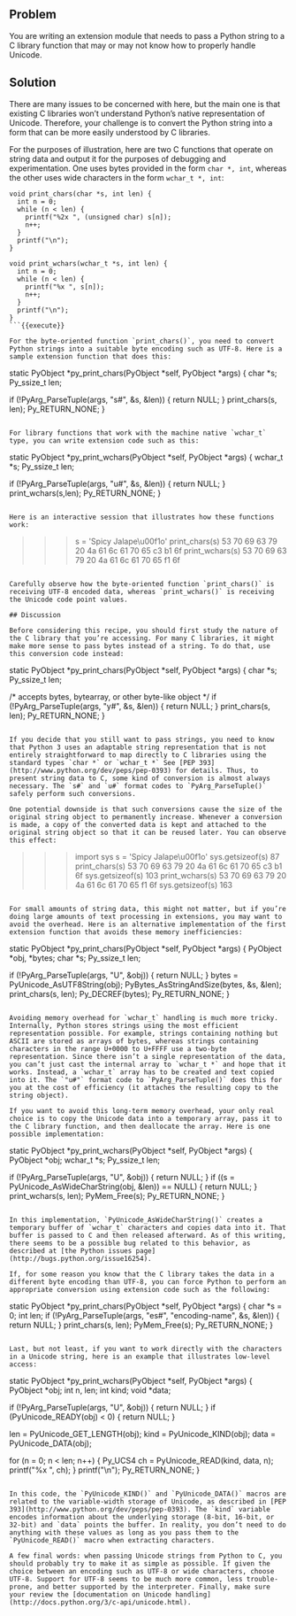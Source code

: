 ## Problem

You are writing an extension module that needs to pass a Python string to a C library function that may or may not know how to properly handle Unicode.

## Solution

There are many issues to be concerned with here, but the main one is that existing C libraries won’t understand Python’s native representation of Unicode. Therefore, your challenge is to convert the Python string into a form that can be more easily understood by C libraries.

For the purposes of illustration, here are two C functions that operate on string data and output it for the purposes of debugging and experimentation. One uses bytes provided in the form `char *, int`, whereas the other uses wide characters in the form `wchar_t *, int`:

```
void print_chars(char *s, int len) {
  int n = 0;
  while (n < len) {
    printf("%2x ", (unsigned char) s[n]);
    n++;
  }
  printf("\n");
}

void print_wchars(wchar_t *s, int len) {
  int n = 0;
  while (n < len) {
    printf("%x ", s[n]);
    n++;
  }
  printf("\n");
}
```{{execute}}

For the byte-oriented function `print_chars()`, you need to convert Python strings into a suitable byte encoding such as UTF-8. Here is a sample extension function that does this:

```
static PyObject *py_print_chars(PyObject *self, PyObject *args) {
  char *s;
  Py_ssize_t  len;

  if (!PyArg_ParseTuple(args, "s#", &s, &len)) {
    return NULL;
  }
  print_chars(s, len);
  Py_RETURN_NONE;
}
```{{execute}}

For library functions that work with the machine native `wchar_t` type, you can write extension code such as this:

```
static PyObject *py_print_wchars(PyObject *self, PyObject *args) {
  wchar_t *s;
  Py_ssize_t  len;

  if (!PyArg_ParseTuple(args, "u#", &s, &len)) {
    return NULL;
  }
  print_wchars(s,len);
  Py_RETURN_NONE;
}
```{{execute}}

Here is an interactive session that illustrates how these functions work:

```
>>> s = 'Spicy Jalape\u00f1o'
>>> print_chars(s)
53 70 69 63 79 20 4a 61 6c 61 70 65 c3 b1 6f
>>> print_wchars(s)
53 70 69 63 79 20 4a 61 6c 61 70 65 f1 6f
>>>
```{{execute}}

Carefully observe how the byte-oriented function `print_chars()` is receiving UTF-8 encoded data, whereas `print_wchars()` is receiving the Unicode code point values.

## Discussion

Before considering this recipe, you should first study the nature of the C library that you’re accessing. For many C libraries, it might make more sense to pass bytes instead of a string. To do that, use this conversion code instead:

```
static PyObject *py_print_chars(PyObject *self, PyObject *args) {
  char *s;
  Py_ssize_t  len;

  /* accepts bytes, bytearray, or other byte-like object */
  if (!PyArg_ParseTuple(args, "y#", &s, &len)) {
    return NULL;
  }
  print_chars(s, len);
  Py_RETURN_NONE;
}
```{{execute}}

If you decide that you still want to pass strings, you need to know that Python 3 uses an adaptable string representation that is not entirely straightforward to map directly to C libraries using the standard types `char *` or `wchar_t *` See [PEP 393](http://www.python.org/dev/peps/pep-0393) for details. Thus, to present string data to C, some kind of conversion is almost always necessary. The `s#` and `u#` format codes to `PyArg_ParseTuple()` safely perform such conversions.

One potential downside is that such conversions cause the size of the original string object to permanently increase. Whenever a conversion is made, a copy of the converted data is kept and attached to the original string object so that it can be reused later. You can observe this effect:

```
>>> import sys
>>> s = 'Spicy Jalape\u00f1o'
>>> sys.getsizeof(s)
87
>>> print_chars(s)
53 70 69 63 79 20 4a 61 6c 61 70 65 c3 b1 6f
>>> sys.getsizeof(s)
103
>>> print_wchars(s)
53 70 69 63 79 20 4a 61 6c 61 70 65 f1 6f
>>> sys.getsizeof(s)
163
>>>
```{{execute}}

For small amounts of string data, this might not matter, but if you’re doing large amounts of text processing in extensions, you may want to avoid the overhead. Here is an alternative implementation of the first extension function that avoids these memory inefficiencies:

```
static PyObject *py_print_chars(PyObject *self, PyObject *args) {
  PyObject *obj, *bytes;
  char *s;
  Py_ssize_t   len;

  if (!PyArg_ParseTuple(args, "U", &obj)) {
    return NULL;
  }
  bytes = PyUnicode_AsUTF8String(obj);
  PyBytes_AsStringAndSize(bytes, &s, &len);
  print_chars(s, len);
  Py_DECREF(bytes);
  Py_RETURN_NONE;
}
```{{execute}}

Avoiding memory overhead for `wchar_t` handling is much more tricky. Internally, Python stores strings using the most efficient representation possible. For example, strings containing nothing but ASCII are stored as arrays of bytes, whereas strings containing characters in the range U+0000 to U+FFFF use a two-byte representation. Since there isn’t a single representation of the data, you can’t just cast the internal array to `wchar_t *` and hope that it works. Instead, a `wchar_t` array has to be created and text copied into it. The `"u#"` format code to `PyArg_ParseTuple()` does this for you at the cost of efficiency (it attaches the resulting copy to the string object).

If you want to avoid this long-term memory overhead, your only real choice is to copy the Unicode data into a temporary array, pass it to the C library function, and then deallocate the array. Here is one possible implementation:

```
static PyObject *py_print_wchars(PyObject *self, PyObject *args) {
  PyObject *obj;
  wchar_t *s;
  Py_ssize_t len;

  if (!PyArg_ParseTuple(args, "U", &obj)) {
    return NULL;
  }
  if ((s = PyUnicode_AsWideCharString(obj, &len)) == NULL) {
    return NULL;
  }
  print_wchars(s, len);
  PyMem_Free(s);
  Py_RETURN_NONE;
}
```{{execute}}

In this implementation, `PyUnicode_AsWideCharString()` creates a temporary buffer of `wchar_t` characters and copies data into it. That buffer is passed to C and then released afterward. As of this writing, there seems to be a possible bug related to this behavior, as described at [the Python issues page](http://bugs.python.org/issue16254).

If, for some reason you know that the C library takes the data in a different byte encoding than UTF-8, you can force Python to perform an appropriate conversion using extension code such as the following:

```
static PyObject *py_print_chars(PyObject *self, PyObject *args) {
  char *s = 0;
  int   len;
  if (!PyArg_ParseTuple(args, "es#", "encoding-name", &s, &len)) {
    return NULL;
  }
  print_chars(s, len);
  PyMem_Free(s);
  Py_RETURN_NONE;
}
```{{execute}}

Last, but not least, if you want to work directly with the characters in a Unicode string, here is an example that illustrates low-level access:

```
static PyObject *py_print_wchars(PyObject *self, PyObject *args) {
  PyObject *obj;
  int n, len;
  int kind;
  void *data;

  if (!PyArg_ParseTuple(args, "U", &obj)) {
    return NULL;
  }
  if (PyUnicode_READY(obj) < 0) {
    return NULL;
  }

  len = PyUnicode_GET_LENGTH(obj);
  kind = PyUnicode_KIND(obj);
  data = PyUnicode_DATA(obj);

  for (n = 0; n < len; n++) {
    Py_UCS4 ch = PyUnicode_READ(kind, data, n);
    printf("%x ", ch);
  }
  printf("\n");
  Py_RETURN_NONE;
}
```{{execute}}

In this code, the `PyUnicode_KIND()` and `PyUnicode_DATA()` macros are related to the variable-width storage of Unicode, as described in [PEP 393](http://www.python.org/dev/peps/pep-0393). The `kind` variable encodes information about the underlying storage (8-bit, 16-bit, or 32-bit) and `data` points the buffer. In reality, you don’t need to do anything with these values as long as you pass them to the `PyUnicode_READ()` macro when extracting characters.

A few final words: when passing Unicode strings from Python to C, you should probably try to make it as simple as possible. If given the choice between an encoding such as UTF-8 or wide characters, choose UTF-8. Support for UTF-8 seems to be much more common, less trouble-prone, and better supported by the interpreter. Finally, make sure your review the [documentation on Unicode handling](http://docs.python.org/3/c-api/unicode.html).